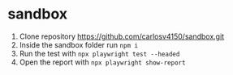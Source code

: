 # sandbox
1. Clone repository https://github.com/carlosv4150/sandbox.git
2. Inside the sandbox folder run `npm i`
3. Run the test with `npx playwright test --headed`
4. Open the report with `npx playwright show-report`
